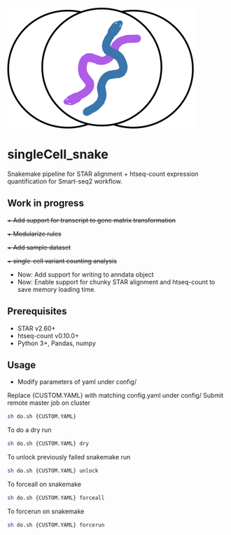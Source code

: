 ![Logo](scSnake.png)
# singleCell_snake
Snakemake pipeline for STAR alignment + htseq-count expression quantification for Smart-seq2 workflow.

Work in progress
----------------
~~+ Add support for transcript to gene matrix transformation~~

~~+ Modularize rules~~

~~+ Add sample dataset~~

~~+ single-cell variant counting analysis~~

+ Now: Add support for writing to anndata object
+ Now: Enable support for chunky STAR alignment and htseq-count to save memory loading time.

Prerequisites
-------------
+ STAR v2.60+
+ htseq-count v0.10.0+
+ Python 3+, Pandas, numpy

Usage
-----
+ Modify parameters of yaml under config/

Replace {CUSTOM.YAML} with matching config.yaml under config/
Submit remote master job on cluster 
```bash
sh do.sh {CUSTOM.YAML}
```

To do a dry run
```bash
sh do.sh {CUSTOM.YAML} dry
```

To unlock previously failed snakemake run
```bash
sh do.sh {CUSTOM.YAML} unlock
```

To forceall on snakemake
```bash
sh do.sh {CUSTOM.YAML} forceall
```

To forcerun on snakemake
```bash
sh do.sh {CUSTOM.YAML} forcerun
```

